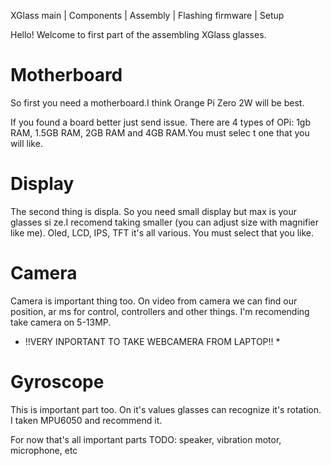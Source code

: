   XGlass main
	|
   Components
	|
  Assembly
	|
  Flashing firmware
	|
      Setup

Hello! Welcome to first part of the assembling XGlass glasses.

# Motherboard
So first you need a motherboard.I think Orange Pi Zero 2W will be best. 

If you found a board better just send issue.
There are 4 types of OPi: 1gb RAM, 1.5GB RAM, 2GB RAM and 4GB RAM.You must selec
t one that you will like.

# Display
The second thing is displa. So you need small display but max is your glasses si
ze.I recomend taking smaller (you can adjust size with magnifier like me).
Oled, LCD, IPS, TFT it's all various. You must select that you like.

# Camera
Camera is important thing too. On video from camera we can find our position, ar
ms for control, controllers and other things.
I'm recomending take camera on 5-13MP. 
* !!VERY INPORTANT TO TAKE WEBCAMERA FROM LAPTOP!! *

# Gyroscope
This is important part too. On it's values glasses can recognize it's rotation.
I taken MPU6050 and recommend it.

For now that's all important parts
TODO: speaker, vibration motor, microphone, etc

